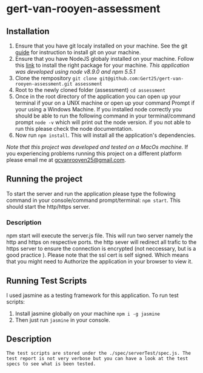 # gert-van-rooyen-assessment

## Installation 

1. Ensure that you have git localy installed on your machine. See the git [guide](https://git-scm.com/book/en/v2/Getting-Started-Installing-Git) for instruction to install git on your machine.
2. Ensure that you have NodeJS globaly installed on your machine. Follow this [link](https://nodejs.org/en/download/) to install the right package for your machine. *This application was developed using node v8.9.0 and npm 5.5.1*
3. Clone the rempository `git clone git@github.com:Gert25/gert-van-rooyen-assessment.git assessment`
4. Root to the newly cloned folder (assessment) `cd assessment`
5. Once in the root directory of the application you can open up your terminal if your on a UNIX machine or open up your command Prompt if your using a Windows Machine. If you installed node correctly you should be able to run the following command in your terminal/command prompt `node -v` which will print out the node version. if you not able to run this please check the node documentation.
6. Now run `npm install`. This will install all the application's dependencies.

*Note that this project was developed and tested on a MacOs machine.* If you experiencing problems running this project on a different platform please email me at gcvanrooyen25@gmail.com.

## Running the project

To start the server and run the application please type the following command in your console/command prompt/terminal: `npm start`. This should start the http/https server. 

### Description
 npm start will execute the server.js file. This will run two server namely the http and https on respective ports. the http sever will redirect all trafic to the https server to ensure the connection is encrypted (not neccessary, but is a good practice ). Please note that the ssl cert is self signed. Which means that you might need to Authorize the application in your browser to view it.

## Running Test Scripts

I used jasmine as a testing framework for this application. To run test scripts: 
1. Install jasmine globally on your machine `npm i -g jasmine`
2. Then just run `jasmine` in your console.

## Description
    The test scripts are stored under the ./spec/serverTest/spec.js. The test report is not very verbose but you can have a look at the test specs to see what is been tested. 

    

